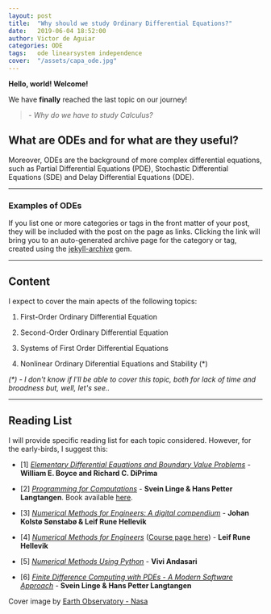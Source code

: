 ```yaml
---
layout: post
title:  "Why should we study Ordinary Differential Equations?"
date:   2019-06-04 18:52:00
author: Victor de Aguiar
categories: ODE
tags:	ode linearsystem independence
cover:  "/assets/capa_ode.jpg"
---
```

**Hello, world! Welcome!**

We have **finally** reached the last topic on our journey! 

> *- Why do we have to study Calculus?*

## What are ODEs and for what are they useful?


Moreover, ODEs are the background of more complex differential equations, such as Partial Differential Equations (PDE), Stochastic Differential Equations (SDE) and Delay Differential Equations (DDE). 

----
### Examples of ODEs

If you list one or more categories or tags in the front matter of your post, they will be included with the post on the page as links. Clicking the link will bring you to an auto-generated archive page for the category or tag, created using the [jekyll-archive][jekyll-archive] gem.

____
## Content

I expect to cover the main apects of the following topics:

  1. First-Order Ordinary Differential Equation

  2. Second-Order Ordinary Differential Equation
  
  3. Systems of First Order Differential Equations

  4. Nonlinear Ordinary Diferential Equations and Stability (*)
  
 
*(\*)* *- I don't know if I'll be able to cover this topic, both for lack of time and broadness but, well, let's see..* 

----------
## Reading List

I will provide specific reading list for each topic considered. However, for the early-birds, I suggest this:

- [1] *[Elementary Differential Equations and Boundary Value Problems](https://www.kea.nu/files/textbooks/math135.pdf)* - **William E. Boyce and Richard C. DiPrima**     
    
- [2] *[Programming for Computations](http://hplgit.github.io/prog4comp/doc/pub/p4c-sphinx-Python/index.html#programming-for-computations-python-version)* - **Svein Linge & Hans Petter Langtangen**. Book available [here](https://link.springer.com/book/10.1007/978-3-319-32428-9).

- [3] *[Numerical Methods for Engineers: A digital compendium](http://lrhgit.github.io/tkt4140/allfiles/digital_compendium/._main002.html)* - **Johan Kolstø Sønstabø & Leif Rune Hellevik**

- [4] *[Numerical Methods for Engineers](http://folk.ntnu.no/leifh/teaching/tkt4140/)* ([Course page here](https://www.ntnu.no/wiki/display/kt/TKT4140+Numerical+Methods)) - **Leif Rune Hellevik**

- [5] *[Numerical Methods Using Python](http://people.bu.edu/andasari/courses/numericalpython/python.html)* - **Vivi Andasari**

- [6] *[Finite Difference Computing with PDEs - A Modern Software Approach](https://hplgit.github.io/fdm-book/doc/pub/book/pdf/fdm-book-4screen.pdf)* - **Svein Linge & Hans Petter Langtangen**


Cover image by [Earth Observatory - Nasa](https://earthobservatory.nasa.gov/images/41161/katabatic-winds-rake-antarcticas-terra-nova-bay)

[jekyll]:      http://jekyllrb.com
[jekyll-gh]:   https://github.com/jekyll/jekyll
[jekyll-help]: https://github.com/jekyll/jekyll-help
[highlight]:   https://highlightjs.org/
[lightbox]:    http://lokeshdhakar.com/projects/lightbox2/
[jekyll-archive]: https://github.com/jekyll/jekyll-archives
[liquid]: https://github.com/Shopify/liquid/wiki/Liquid-for-Designers

